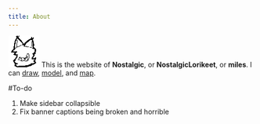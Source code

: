 ```yaml
---
title: About
---
```

![image](about_icon.png)
This is the website of **Nostalgic**, or **NostalgicLorikeet**, or **miles**. I can [draw](/art), [model](/art/3d), and [map](/gmod_maps).

#To-do
1. Make sidebar collapsible
2. Fix banner captions being broken and horrible